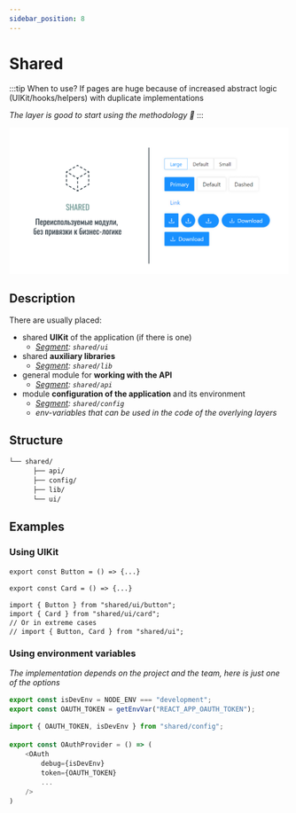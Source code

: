 ```yaml
---
sidebar_position: 8
---
```


# Shared

:::tip When to use?
If pages are huge because of increased abstract logic (UIKit/hooks/helpers) with duplicate implementations

*The layer is good to start using the methodology 🚀*
:::

![shared-themed-bordered](/img/layers/shared.png)

## Description

There are usually placed:

- shared **UIKit** of the application (if there is one)
  - *[Segment][refs-segments]: `shared/ui`*
- shared **auxiliary libraries**
  - *[Segment][refs-segments]: `shared/lib`*
- general module for **working with the API**
  - *[Segment][refs-segments]: `shared/api`*
- module **configuration of the application** and its environment
  - *[Segment][refs-segments]: `shared/config`*
  - *env-variables that can be used in the code of the overlying layers*

## Structure

```sh
└── shared/
      ├── api/
      ├── config/
      ├── lib/
      └── ui/
```

## Examples

### Using UIKit

```tsx title=shared/ui/button/index.tsx
export const Button = () => {...}
```

```tsx title=shared/ui/card/index.tsx
export const Card = () => {...}
```

```tsx title=**/**/index.tsx
import { Button } from "shared/ui/button";
import { Card } from "shared/ui/card";
// Or in extreme cases
// import { Button, Card } from "shared/ui";
```

### Using environment variables

*The implementation depends on the project and the team, here is just one of the options*

```ts title=shared/config/index.ts
export const isDevEnv = NODE_ENV === "development";
export const OAUTH_TOKEN = getEnvVar("REACT_APP_OAUTH_TOKEN");
```

```ts title=**/**/index.tsx
import { OAUTH_TOKEN, isDevEnv } from "shared/config";

export const OAuthProvider = () => (
    <OAuth
        debug={isDevEnv}
        token={OAUTH_TOKEN}
        ...
    />
)
```

[refs-segments]: /docs/reference/units/segments

